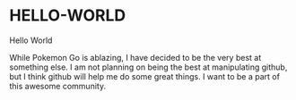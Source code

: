 # HELLO-WORLD

Hello World

While Pokemon Go is ablazing, I have decided to be the very best at something else. I am not planning on being the best at manipulating github, but I think github will help me do some great things. I want to be a part of this awesome community.
